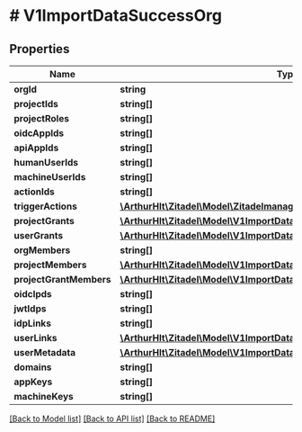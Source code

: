 # # V1ImportDataSuccessOrg

## Properties

Name | Type | Description | Notes
------------ | ------------- | ------------- | -------------
**orgId** | **string** |  | [optional]
**projectIds** | **string[]** |  | [optional]
**projectRoles** | **string[]** |  | [optional]
**oidcAppIds** | **string[]** |  | [optional]
**apiAppIds** | **string[]** |  | [optional]
**humanUserIds** | **string[]** |  | [optional]
**machineUserIds** | **string[]** |  | [optional]
**actionIds** | **string[]** |  | [optional]
**triggerActions** | [**\ArthurHlt\Zitadel\Model\Zitadelmanagementv1SetTriggerActionsRequest[]**](Zitadelmanagementv1SetTriggerActionsRequest.md) |  | [optional]
**projectGrants** | [**\ArthurHlt\Zitadel\Model\V1ImportDataSuccessProjectGrant[]**](V1ImportDataSuccessProjectGrant.md) |  | [optional]
**userGrants** | [**\ArthurHlt\Zitadel\Model\V1ImportDataSuccessUserGrant[]**](V1ImportDataSuccessUserGrant.md) |  | [optional]
**orgMembers** | **string[]** |  | [optional]
**projectMembers** | [**\ArthurHlt\Zitadel\Model\V1ImportDataSuccessProjectMember[]**](V1ImportDataSuccessProjectMember.md) |  | [optional]
**projectGrantMembers** | [**\ArthurHlt\Zitadel\Model\V1ImportDataSuccessProjectGrantMember[]**](V1ImportDataSuccessProjectGrantMember.md) |  | [optional]
**oidcIpds** | **string[]** |  | [optional]
**jwtIdps** | **string[]** |  | [optional]
**idpLinks** | **string[]** |  | [optional]
**userLinks** | [**\ArthurHlt\Zitadel\Model\V1ImportDataSuccessUserLinks[]**](V1ImportDataSuccessUserLinks.md) |  | [optional]
**userMetadata** | [**\ArthurHlt\Zitadel\Model\V1ImportDataSuccessUserMetadata[]**](V1ImportDataSuccessUserMetadata.md) |  | [optional]
**domains** | **string[]** |  | [optional]
**appKeys** | **string[]** |  | [optional]
**machineKeys** | **string[]** |  | [optional]

[[Back to Model list]](../../README.md#models) [[Back to API list]](../../README.md#endpoints) [[Back to README]](../../README.md)
